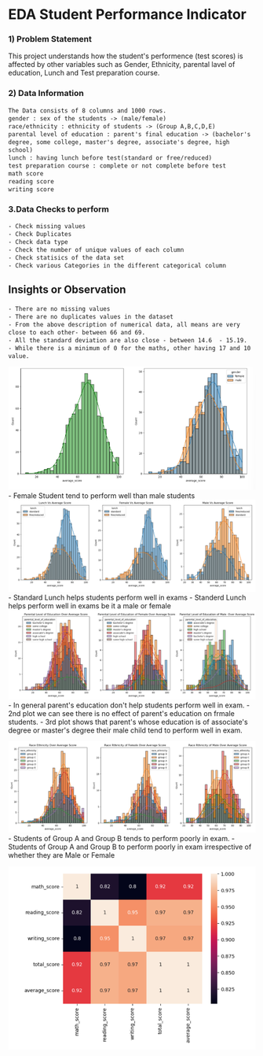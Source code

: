 # EDA Student Performance Indicator
### 1) Problem Statement
This project understands how the student's performence (test scores) is affected by other variables such as Gender, Ethnicity, parental lavel of education, Lunch and Test preparation course.
### 2) Data Information
    The Data consists of 8 columns and 1000 rows.
    gender : sex of the students -> (male/female)
    race/ethnicity : ethnicity of students -> (Group A,B,C,D,E)
    parental level of education : parent's final education -> (bachelor's degree, some college, master's degree, associate's degree, high school)
    lunch : having lunch before test(standard or free/reduced)
    test preparation course : complete or not complete before test
    math score
    reading score
    writing score

### 3.Data Checks to perform
    - Check missing values
    - Check Duplicates
    - Check data type
    - Check the number of unique values of each column
    - Check statisics of the data set
    - Check various Categories in the different categorical column

## Insights or Observation
    - There are no missing values
    - There are no duplicates values in the dataset
    - From the above description of numerical data, all means are very close to each other- between 66 and 69.
    - All the standard deviation are also close - between 14.6  - 15.19.
    - While there is a minimum of 0 for the maths, other having 17 and 10 value.

![Alt text](Image_1.png)
    -  Female Student tend to perform well than male students
![Alt text](Image_2.png)
    - Standard Lunch helps students perform well in exams
    - Standerd Lunch helps perform well in exams be it a male or female
![Alt text](Image_5.png)
    - In general parent's education don't help students perform well in exam.
    - 2nd plot we can see there is no effect of parent's education on frmale students.
    - 3rd plot shows that parent's whose education is of associate's degree or master's degree their male child tend to perform well in exam. 

![Alt text](Image_3.png)
    - Students of Group A and Group B tends to perform poorly in exam.
    - Students of Group A and Group B to perform poorly in exam irrespective of whether they are Male or Female

![Alt text](Image_4.png)